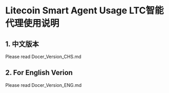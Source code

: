 # Litecoin Smart Agent Usage LTC智能代理使用说明

## 1. 中文版本

Please read Docer_Version_CHS.md

## 2. For English Verion

Please read Docer_Version_ENG.md
